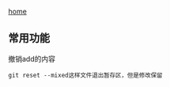 [home](https://github.com/1211ciel/ciel)

## 常用功能
撤销add的内容
```
git reset --mixed这样文件退出暂存区，但是修改保留
```
